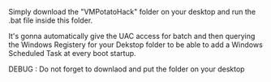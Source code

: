 Simply download the "VMPotatoHack" folder on your desktop and run the .bat file inside this folder. 

It's gonna automatically give the UAC access for batch and then querying the Windows Registery for your Dekstop folder to be able to add a Windows Scheduled Task at every boot startup.

DEBUG : Do not forget to downlaod and put the folder on your desktop

